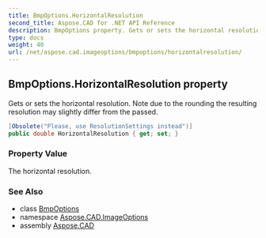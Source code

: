 ```yaml
---
title: BmpOptions.HorizontalResolution
second_title: Aspose.CAD for .NET API Reference
description: BmpOptions property. Gets or sets the horizontal resolution. Note due to the rounding the resulting resolution may slightly differ from the passed
type: docs
weight: 40
url: /net/aspose.cad.imageoptions/bmpoptions/horizontalresolution/
---
```

## BmpOptions.HorizontalResolution property

Gets or sets the horizontal resolution. Note due to the rounding the resulting resolution may slightly differ from the passed.

```csharp
[Obsolete("Please, use ResolutionSettings instead")]
public double HorizontalResolution { get; set; }
```

### Property Value

The horizontal resolution.

### See Also

* class [BmpOptions](../)
* namespace [Aspose.CAD.ImageOptions](../../../aspose.cad.imageoptions/)
* assembly [Aspose.CAD](../../../)


